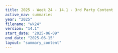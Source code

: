 ```yaml
---
title: 2025 - Week 24 - 14.1 - 3rd Party Content
active_nav: summaries
year: "2025"
filename: "wk24"
version: "14.1"
start_date: "2025-06-09"
end_date: "2025-06-15"
layout: "summary_content"
---
```

